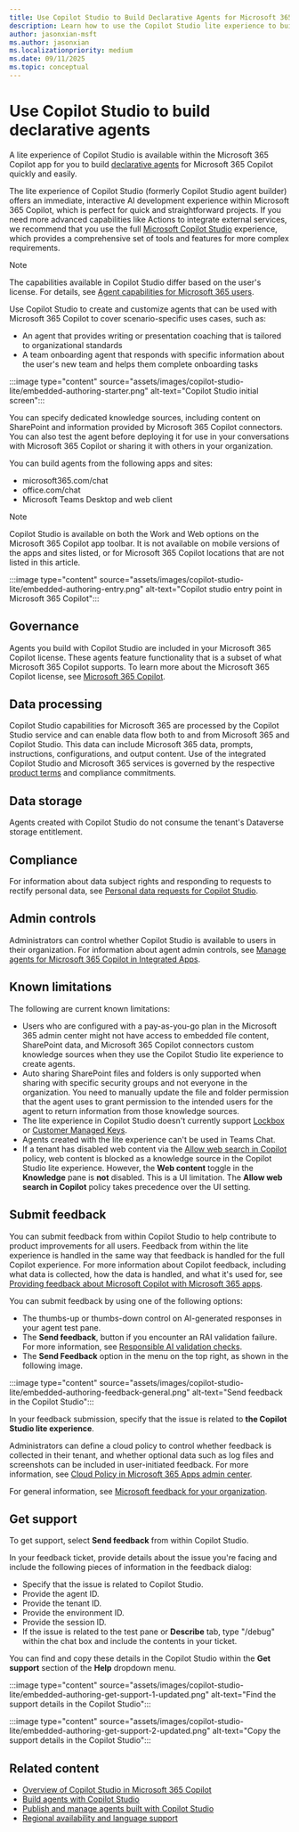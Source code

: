 ```yaml
---
title: Use Copilot Studio to Build Declarative Agents for Microsoft 365
description: Learn how to use the Copilot Studio lite experience to build declarative agents.
author: jasonxian-msft
ms.author: jasonxian
ms.localizationpriority: medium
ms.date: 09/11/2025
ms.topic: conceptual
---
```


# Use Copilot Studio to build declarative agents

A lite experience of Copilot Studio is available within the Microsoft 365 Copilot app for you to build [declarative agents](overview-declarative-agent.md) for Microsoft 365 Copilot quickly and easily.

The lite experience of Copilot Studio (formerly Copilot Studio agent builder) offers an immediate, interactive AI development experience within Microsoft 365 Copilot, which is perfect for quick and straightforward projects. If you need more advanced capabilities like Actions to integrate external services, we recommend that you use the full [Microsoft Copilot Studio](/microsoft-copilot-studio/microsoft-copilot-extend-copilot-extensions?context=%2Fmicrosoft-365-copilot%2Fextensibility%2Fcontext) experience, which provides a comprehensive set of tools and features for more complex requirements.

> [!NOTE]
> The capabilities available in Copilot Studio differ based on the user's license. For details, see [Agent capabilities for Microsoft 365 users](/microsoft-365-copilot/extensibility/prerequisites#agent-capabilities-for-microsoft-365-users).

Use Copilot Studio to create and customize agents that can be used with Microsoft 365 Copilot to cover scenario-specific uses cases, such as:

- An agent that provides writing or presentation coaching that is tailored to organizational standards
- A team onboarding agent that responds with specific information about the user's new team and helps them complete onboarding tasks

:::image type="content" source="assets/images/copilot-studio-lite/embedded-authoring-starter.png" alt-text="Copilot Studio initial screen":::

You can specify dedicated knowledge sources, including content on SharePoint and information provided by Microsoft 365 Copilot connectors. You can also test the agent before deploying it for use in your conversations with Microsoft 365 Copilot or sharing it with others in your organization.

You can build agents from the following apps and sites:

- microsoft365.com/chat
- office.com/chat
- Microsoft Teams Desktop and web client

> [!NOTE]
> Copilot Studio is available on both the Work and Web options on the Microsoft 365 Copilot app toolbar. It is not available on mobile versions of the apps and sites listed, or for Microsoft 365 Copilot locations that are not listed in this article.

:::image type="content" source="assets/images/copilot-studio-lite/embedded-authoring-entry.png" alt-text="Copilot studio entry point in Microsoft 365 Copilot":::

## Governance

Agents you build with Copilot Studio are included in your Microsoft 365 Copilot license. These agents feature functionality that is a subset of what Microsoft 365 Copilot supports. To learn more about the Microsoft 365 Copilot license, see [Microsoft 365 Copilot](https://www.microsoft.com/microsoft-365/copilot/enterprise).

## Data processing

Copilot Studio capabilities for Microsoft 365 are processed by the Copilot Studio service and can enable data flow both to and from Microsoft 365 and Copilot Studio. This data can include Microsoft 365 data, prompts, instructions, configurations, and output content. Use of the integrated Copilot Studio and Microsoft 365 services is governed by the respective [product terms](https://go.microsoft.com/fwlink/?linkid=2173816) and compliance commitments.

## Data storage

Agents created with Copilot Studio do not consume the tenant's Dataverse storage entitlement.

## Compliance

For information about data subject rights and responding to requests to rectify personal data, see [Personal data requests for Copilot Studio](/microsoft-copilot-studio/personal-data-summary).

## Admin controls

Administrators can control whether Copilot Studio is available to users in their organization. For information about agent admin controls, see [Manage agents for Microsoft 365 Copilot in Integrated Apps](/microsoft-365/admin/manage/manage-copilot-agents-integrated-apps).

## Known limitations

The following are current known limitations:

- Users who are configured with a pay-as-you-go plan in the Microsoft 365 admin center might not have access to embedded file content, SharePoint data, and Microsoft 365 Copilot connectors custom knowledge sources when they use the Copilot Studio lite experience to create agents.
- Auto sharing SharePoint files and folders is only supported when sharing with specific security groups and not everyone in the organization. You need to manually update the file and folder permission that the agent uses to grant permission to the intended users for the agent to return information from those knowledge sources.
- The lite experience in Copilot Studio doesn't currently support [Lockbox](/power-platform/admin/about-lockbox) or [Customer Managed Keys](/azure/storage/common/customer-managed-keys-overview).
- Agents created with the lite experience can't be used in Teams Chat.
- If a tenant has disabled web content via the [Allow web search in Copilot](/copilot/microsoft-365/manage-public-web-access#controls-available-to-manage-web-search) policy, web content is blocked as a knowledge source in the Copilot Studio lite experience. However, the **Web content** toggle in the **Knowledge** pane is **not** disabled. This is a UI limitation. The **Allow web search in Copilot** policy takes precedence over the UI setting.

## Submit feedback

You can submit feedback from within Copilot Studio to help contribute to product improvements for all users. Feedback from within the lite experience is handled in the same way that feedback is handled for the full Copilot experience. For more information about Copilot feedback, including what data is collected, how the data is handled, and what it's used for, see [Providing feedback about Microsoft Copilot with Microsoft 365 apps](https://support.microsoft.com/en-us/topic/providing-feedback-about-microsoft-copilot-with-microsoft-365-apps-c481c26a-e01a-4be3-bdd0-aee0b0b2a423).

You can submit feedback by using one of the following options:

- The thumbs-up or thumbs-down control on AI-generated responses in your agent test pane.
- The **Send feedback**, button if you encounter an RAI validation failure. For more information, see [Responsible AI validation checks](/microsoft-365-copilot/extensibility/rai-validation).
- The **Send Feedback** option in the menu on the top right, as shown in the following image.

:::image type="content" source="assets/images/copilot-studio-lite/embedded-authoring-feedback-general.png" alt-text="Send feedback in the Copilot Studio":::

In your feedback submission, specify that the issue is related to **the Copilot Studio lite experience**.

Administrators can define a cloud policy to control whether feedback is collected in their tenant, and whether optional data such as log files and screenshots can be included in user-initiated feedback. For more information, see [Cloud Policy in Microsoft 365 Apps admin center](/microsoft-365-apps/admin-center/overview-cloud-policy).

For general information, see [Microsoft feedback for your organization](/microsoft-365/admin/misc/feedback-user-control).

## Get support

To get support, select **Send feedback** from within Copilot Studio.

In your feedback ticket, provide details about the issue you're facing and include the following pieces of information in the feedback dialog:

- Specify that the issue is related to Copilot Studio.
- Provide the agent ID.
- Provide the tenant ID.
- Provide the environment ID.
- Provide the session ID.
- If the issue is related to the test pane or **Describe** tab, type "/debug" within the chat box and include the contents in your ticket.

You can find and copy these details in the Copilot Studio within the **Get support** section of the **Help** dropdown menu.

:::image type="content" source="assets/images/copilot-studio-lite/embedded-authoring-get-support-1-updated.png" alt-text="Find the support details in the Copilot Studio":::

:::image type="content" source="assets/images/copilot-studio-lite/embedded-authoring-get-support-2-updated.png" alt-text="Copy the support details in the Copilot Studio":::

## Related content

- [Overview of Copilot Studio in Microsoft 365 Copilot](copilot-studio-lite.md)
- [Build agents with Copilot Studio](copilot-studio-lite-build.md) 
- [Publish and manage agents built with Copilot Studio](copilot-studio-lite-share-manage-agent.md)
- [Regional availability and language support](copilot-studio-lite-availability.md)